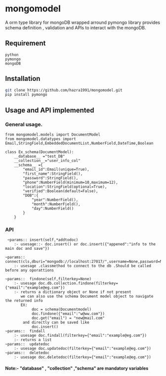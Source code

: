 # mongomodel

A orm type library for mongoDB wrapped arround pymongo library
provides schema definition , validation and APIs to interact with the mongoDB.

## Requirement

```
python
pymongo
mongoDB
```

## Installation
```bash
git clone https://github.com/hazra1991/mongomodel.git
pip install pymongo
```

## Usage and API implemented
### General usage.
```
from mongomodel.models import DocumentModel
from mongomodel.datatypes import Email,StringField,EmbeddedDocumentList,NumberField,DateTime,Boolean

class Ex_schema(DocumentModel):
    __database__ ="test_DB"
    __collection__="user_info_col"
    __schema__ ={
        "email_id":Email(unique=True),
        "first_name":StringField(),
        "password":StringField(),
        "phone":NumberField(minimum=10,maximum=12),
        "location":StringField(optional=True),
        "verified":Boolean(default=False),
        "DOB":{
            "year":NumberField(),
            "month":NumberField(),
            "day":NumberField()
        }
    }
```
### API
     ~params:: insert(self,*addtodoc) 
        :- usesage::- doc.insert() or doc.insert({"appened":"info to the main doc and save"})
    
    ~params:: connect(cls,dburi="mongodb://localhost:27017/",username=None,password=None))
        :- usesage .classmethod to connect to the db .Should be called before any oporattions
    
    ~params::  findone(self,filterkey=None)
        :- usesage doc.db.collection.findone(filterkey={"email":"example@eg.com"})
        :- returns a dictionary object or None if not present
           we can also use the schema Document model object to navigate the returned info
           EX:
                doc = schema(Documentmodel)
                doc.findone({"email":"w@ww.com"})
                doc.get("email") = "new@mail.com"
            and directly can be saved like
                doc.insert() 
    ~params::  findall
        :- usesage doc.findall(filterkey={"email":"example@eg.com"})
        :- returns a list
    ~params::  updatedoc
        :- usesage doc.updatedoc(filterkey={"email":"example@eg.com"})
    ~params::  deletedoc
        :- usesage doc.deletedoc(filterkey={"email":"example@eg.com"})
#### Note:-  "__database__" , "__collection__" ,"__schema__" are mandatory variables


    
